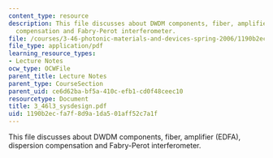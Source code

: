 ```yaml
---
content_type: resource
description: This file discusses about DWDM components, fiber, amplifier (EDFA), dispersion
  compensation and Fabry-Perot interferometer.
file: /courses/3-46-photonic-materials-and-devices-spring-2006/1190b2ecfa7f8d9a1da501aff52c7a1f_3_46l3_sysdesign.pdf
file_type: application/pdf
learning_resource_types:
- Lecture Notes
ocw_type: OCWFile
parent_title: Lecture Notes
parent_type: CourseSection
parent_uid: ce6d62ba-bf5a-410c-efb1-cd0f48ceec10
resourcetype: Document
title: 3_46l3_sysdesign.pdf
uid: 1190b2ec-fa7f-8d9a-1da5-01aff52c7a1f
---
```

This file discusses about DWDM components, fiber, amplifier (EDFA), dispersion compensation and Fabry-Perot interferometer.

